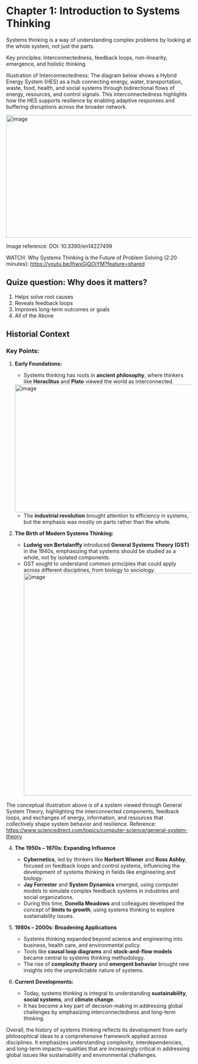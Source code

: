 # Chapter 1: Introduction to Systems Thinking

Systems thinking is a way of understanding complex problems by looking at the whole system, not just the parts.

Key principles: Interconnectedness, feedback loops, non-linearity, emergence, and holistic thinking.

Illustration of Interconnectedness: The diagram below shows a Hybrid Energy System (HES) as a hub connecting energy, water, transportation, waste, food, health, and social systems through bidirectional flows of energy, resources, and control signals. This interconnectedness highlights how the HES supports resilience by enabling adaptive responses and buffering disruptions across the broader network.

<img width="549" height="332" alt="image" src="https://github.com/user-attachments/assets/5d249a53-c49a-4076-8624-13b389d06f70" />

Image reference: DOI: 10.3390/en14227499

WATCH: Why Systems Thinking is the Future of Problem Solving (2:20 minutes): https://youtu.be/lhwxGjQOjYM?feature=shared

## Quize question: Why does it matters?

1. Helps solve root causes
2. Reveals feedback loops
3. Improves long-term outcomes or goals
4. All of the Above

## Historial Context
### **Key Points:**

1. **Early Foundations:**

   * Systems thinking has roots in **ancient philosophy**, where thinkers like **Heraclitus** and **Plato** viewed the world as interconnected.
   <img width="736" height="346" alt="image" src="https://github.com/user-attachments/assets/7664efce-bd8a-456d-92ce-40afd43121a3" />


    * The **industrial revolution** brought attention to efficiency in systems, but the emphasis was mostly on parts rather than the whole.

3. **The Birth of Modern Systems Thinking:**

   * **Ludwig von Bertalanffy** introduced **General Systems Theory (GST)** in the 1940s, emphasizing that systems should be studied as a whole, not by isolated components.
   * GST sought to understand common principles that could apply across different disciplines, from biology to sociology.
     <img width="702" height="602" alt="image" src="https://github.com/user-attachments/assets/bd5860bf-79e7-479c-8471-e1545bbd9a69" />

The conceptual illustration above is of a system viewed through General System Theory, highlighting the interconnected components, feedback loops, and exchanges of energy, information, and resources that collectively shape system behavior and resilience.
Reference: https://www.sciencedirect.com/topics/computer-science/general-system-theory

4. **The 1950s – 1970s: Expanding Influence**

   * **Cybernetics**, led by thinkers like **Norbert Wiener** and **Ross Ashby**, focused on feedback loops and control systems, influencing the development of systems thinking in fields like engineering and biology.
   * **Jay Forrester** and **System Dynamics** emerged, using computer models to simulate complex feedback systems in industries and social organizations.
   * During this time, **Donella Meadows** and colleagues developed the concept of **limits to growth**, using systems thinking to explore sustainability issues.

5. **1980s – 2000s: Broadening Applications**

   * Systems thinking expanded beyond science and engineering into business, health care, and environmental policy.
   * Tools like **causal loop diagrams** and **stock-and-flow models** became central to systems thinking methodology.
   * The rise of **complexity theory** and **emergent behavior** brought new insights into the unpredictable nature of systems.

6. **Current Developments:**

   * Today, systems thinking is integral to understanding **sustainability**, **social systems**, and **climate change**.
   * It has become a key part of decision-making in addressing global challenges by emphasizing interconnectedness and long-term thinking.

Overall, the history of systems thinking reflects its development from early philosophical ideas to a comprehensive framework applied across disciplines. It emphasizes understanding complexity, interdependencies, and long-term impacts—qualities that are increasingly critical in addressing global issues like sustainability and environmental challenges.

